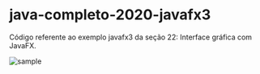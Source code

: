 # java-completo-2020-javafx3

Código referente ao exemplo javafx3 da seção 22: Interface gráfica com JavaFX.

<image src="https://raw.githubusercontent.com/BruE0/java-completo-2020/master/javafx3/sample.png" alt="sample">
